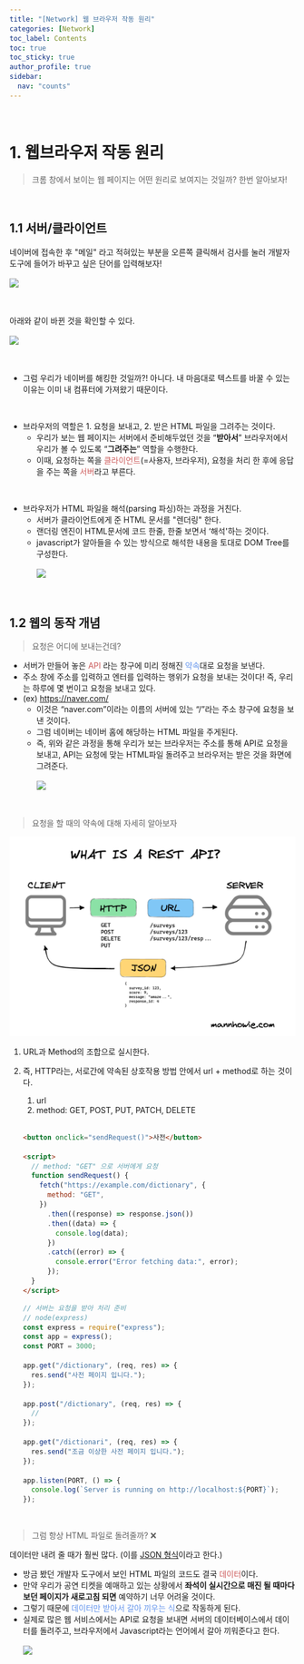 ```yaml
---
title: "[Network] 웹 브라우저 작동 원리"
categories: [Network]
toc_label: Contents
toc: true
toc_sticky: true
author_profile: true
sidebar:
  nav: "counts"
---
```


<br>

# 1. 웹브라우저 작동 원리

> 크롬 창에서 보이는 웹 페이지는 어떤 원리로 보여지는 것일까? 한번 알아보자!

<br>

## 1.1 서버/클라이언트

네이버에 접속한 후 "메일" 라고 적혀있는 부분을 오른쪽 클릭해서 검사를 눌러 개발자 도구에 들어가 바꾸고 싶은 단어를 입력해보자!<br><br>
![](https://velog.velcdn.com/images/sieunpark/post/bebef6d9-f13b-45a8-bd99-a0b11b626d56/image.png)

<br>

아래와 같이 바뀐 것을 확인할 수 있다.<br><br>
![](https://velog.velcdn.com/images/sieunpark/post/77574db8-163a-4e57-8eb8-33999c847809/image.png)

<br>

- 그럼 우리가 네이버를 해킹한 것일까?! 아니다.
  내 마음대로 텍스트를 바꿀 수 있는 이유는 이미 내 컴퓨터에 가져왔기 때문이다.

<br>

- 브라우저의 역할은 1. 요청을 보내고, 2. 받은 HTML 파일을 그려주는 것이다.
  - 우리가 보는 웹 페이지는 서버에서 준비해두었던 것을 “**받아서**” 브라우저에서 우리가 볼 수 있도록 “**그려주는**” 역할을 수행한다.
  - 이때, 요청하는 쪽을 <span style="color:indianred">클라이언트</span>(=사용자, 브라우저), 요청을 처리 한 후에 응답을 주는 쪽을 <span style="color:indianred">서버</span>라고 부른다.

<br>

- 브라우저가 HTML 파일을 해석(parsing 파싱)하는 과정을 거친다.
  - 서버가 클라이언트에게 준 HTML 문서를 "렌더링" 한다.
  - 랜더링 엔진이 HTML문서에 코드 한줄, 한줄 보면서 ‘해석'하는 것이다.
  - javascript가 알아들을 수 있는 방식으로 해석한 내용을 토대로 DOM Tree를 구성한다.<br><br>
    ![](https://velog.velcdn.com/images/sieunpark/post/7730e0f4-2b44-4b81-a592-e16f178a7b7d/image.png)

<br>

## 1.2 웹의 동작 개념

> 요청은 어디에 보내는건데?

- 서버가 만들어 놓은 <span style="color:indianred">API</span> 라는 창구에 미리 정해진 <span style="color:CornflowerBlue">약속</span>대로 요청을 보낸다.
- 주소 창에 주소를 입력하고 엔터를 입력하는 행위가 요청을 보내는 것이다!
  즉, 우리는 하루에 몇 번이고 요청을 보내고 있다.
- (ex) https://naver.com/
  - 이것은 “naver.com”이라는 이름의 서버에 있는 “/”라는 주소 창구에 요청을 보낸 것이다.
  - 그럼 네이버는 네이버 홈에 해당하는 HTML 파일을 주게된다.
  - 즉, 위와 같은 과정을 통해 우리가 보는 브라우저는 주소를 통해 API로 요청을 보내고, API는 요청에 맞는 HTML파일 돌려주고 브라우저는 받은 것을 화면에 그려준다.<br><br>
    ![](https://velog.velcdn.com/images/sieunpark/post/a795eecf-0d96-4a7b-90bc-e37b53493a86/image.png)

<br>

> 요청을 할 때의 약속에 대해 자세히 알아보자

![](/assets/images/2024/2024-01-13-23-51-13.png)

1. URL과 Method의 조합으로 실시한다.
2. 즉, HTTP라는, 서로간에 약속된 상호작용 방법 안에서 url + method로 하는 것이다.

   1. url
   2. method: GET, POST, PUT, PATCH, DELETE<br><br>

   ```html
   <button onclick="sendRequest()">사전</button>

   <script>
     // method: "GET" 으로 서버에게 요청
     function sendRequest() {
       fetch("https://example.com/dictionary", {
         method: "GET",
       })
         .then((response) => response.json())
         .then((data) => {
           console.log(data);
         })
         .catch((error) => {
           console.error("Error fetching data:", error);
         });
     }
   </script>
   ```

   ```js
   // 서버는 요청을 받아 처리 준비
   // node(express)
   const express = require("express");
   const app = express();
   const PORT = 3000;

   app.get("/dictionary", (req, res) => {
     res.send("사전 페이지 입니다.");
   });

   app.post("/dictionary", (req, res) => {
     //
   });

   app.get("/dictionari", (req, res) => {
     res.send("조금 이상한 사전 페이지 입니다.");
   });

   app.listen(PORT, () => {
     console.log(`Server is running on http://localhost:${PORT}`);
   });
   ```

<br>

> 그럼 항상 HTML 파일로 돌려줄까? ❌

데이터만 내려 줄 때가 훨씬 많다. (이를 [JSON 형식](https://velog.io/@sieunpark/Network-JSON)이라고 한다.)

- 방금 봤던 개발자 도구에서 보인 HTML 파일의 코드도 결국 <span style="color:indianred">데이터</span>이다.
- 만약 우리가 공연 티켓을 예매하고 있는 상황에서 **좌석이 실시간으로 매진 될 때마다 보던 페이지가 새로고침 되면** 예약하기 너무 어려울 것이다.
- 그렇기 때문에 <span style="color:CornflowerBlue">데이터만 받아서 갈아 끼우는 식</span>으로 작동하게 된다.
- 실제로 많은 웹 서비스에서는 API로 요청을 보내면 서버의 데이터베이스에서 데이터를 돌려주고, 브라우저에서 Javascript라는 언어에서 갈아 끼워준다고 한다.<br><br>
  ![](https://velog.velcdn.com/images/sieunpark/post/139bcedd-d693-40dd-b724-69c9b33cf4f0/image.png)

<br>
